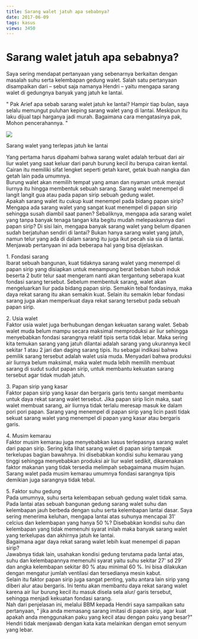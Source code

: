 ```yaml
---
title: Sarang walet jatuh apa sebabnya?
date: 2017-06-09
tags: kasus
views: 3450
---
```


# Sarang walet jatuh apa sebabnya?

Saya sering mendapat pertanyaan yang sebenarnya berkaitan dengan masalah suhu serta kelembapan gedung walet. Salah satu pertanyaan disampaikan dari – sebut saja namanya Hendri – yaitu mengapa sarang walet di gedungnya banyak yang jatuh ke lantai.

" Pak Arief apa sebab sarang walet jatuh ke lantai? Hampir tiap bulan, saya selalu memungut puluhan keping sarang walet yang di lantai. Meskipun itu laku dijual tapi harganya jadi murah. Bagaimana cara mengatasinya pak, Mohon pencerahannya. "

![][1]

Sarang walet yang terlepas jatuh ke lantai

Yang pertama harus dipahami bahwa sarang walet adalah terbuat dari air liur walet yang saat keluar dari paruh burung kecil itu berupa cairan kental. Cairan itu memiliki sifat lengket seperti getah karet, getak buah nangka dan getah lain pada umumnya.  
Burung walet akan memilih tempat yang aman dan nyaman untuk merajut liurnya itu hingga membentuk sebuah sarang. Sarang walet menempel di langit langit gua atau pada papan sirip sebuah gedung walet.  
Apakah sarang walet itu cukup kuat menempel pada bidang papan sirip? Mengapa ada sarang walet yang sangat kuat menempel di papan sirip sehingga susah diambil saat panen? Sebaliknya, mengapa ada sarang walet yang tanpa banyak tenaga tangan kita begitu mudah melepaskannya dari papan sirip? Di sisi lain, mengapa banyak sarang walet yang belum dipanen sudah berjatuhan sendiri di lantai? Bukan hanya sarang walet yang jatuh, namun telur yang ada di dalam sarang itu juga ikut pecah sia sia di lantai. Menjawab pertanyaan ini ada beberapa hal yang bisa dijelaskan.

1\. Fondasi sarang  
Ibarat sebuah bangunan, kuat tidaknya sarang walet yang menempel di papan sirip yang disiapkan untuk menampung berat beban tubuh induk beserta 2 butir telur saat mengeram nanti akan tergantung seberapa kuat fondasi sarang tersebut. Sebelum membentuk sarang, walet akan mengeluarkan liur pada bidang papan sirip. Semakin tebal fondasinya, maka daya rekat sarang itu akan semakin kuat. Selain itu semakin lebar fondasi sarang juga akan memperkuat daya rekat sarang tersebut pada sebuah papan sirip.

2\. Usia walet  
Faktor usia walet juga berhubungan dengan kekuatan sarang walet. Sebab walet muda belum mampu secara maksimal memproduksi air liur sehingga menyebabkan fondasi sarangnya relatif tipis serta tidak lebar. Maka sering kita temukan sarang yang jatuh dilantai adalah sarang yang ukurannya kecil sekitar 1 atau 2 jari dan daging sarang tipis. Itu sebagai indikasi bahwa pemilik sarang tersebut adalah walet usia muda. Menyadari bahwa produksi air liurnya belum maksimal, maka walet muda lebih memilih membuat sarang di sudut sudut papan sirip, untuk membantu kekuatan sarang tersebut agar tidak mudah jatuh.

3\. Papan sirip yang kasar  
Faktor papan sirip yang kasar dan bergaris garis tentu sangat membantu untuk daya rekat sarang walet tersebut. Jika papan sirip licin maka, saat walet membuat sarang, air liurnya tidak terlalu meresap masuk ke dalam pori pori papan. Sarang yang menempel di papan sirip yang licin pasti tidak sekuat sarang walet yang menempel di papan yang kasar atau bergaris garis.

4\. Musim kemarau  
Faktor musim kemarau juga menyebabkan kasus terlepasnya sarang walet dari papan sirip. Sering kita lihat sarang walet di papan sirip tampak terkelupas bagian bawahnya. Ini disebabkan kondisi suhu kemarau yang tinggi sehingga menyebabkan produksi air liur walet sedikit, dikarenakan faktor makanan yang tidak tersedia melimpah sebagaimana musim hujan. Sarang walet pada musim kemarau umumnya fondasi sarangnya tipis demikian juga sarangnya tidak tebal.

5\. Faktor suhu gedung  
Pada umumnya, suhu serta kelembapan sebuah gedung walet tidak sama. Pada lantai atas sebuah bangunan gedung sarang walet suhu dan kelembapan jauh berbeda dengan suhu serta kelembapan lantai dasar. Saya sering menerima keluhan, mengapa lantai atas suhunya mencapai 31' celcius dan kelembapan yang hanya 50 %? Disebabkan kondisi suhu dan kelembapan yang tidak memenuhi syarat inilah maka banyak sarang walet yang terkelupas dan akhirnya jatuh ke lantai.  
Bagaimana agar daya rekat sarang walet lebih kuat menempel di papan sirip?  
Jawabnya tidak lain, usahakan kondisi gedung terutama pada lantai atas, suhu dan kelembapannya memenuhi syarat yaitu suhu sekitar 27' sd 29' dan angka kelembapan sekitar 80 % atau minimal 60 %. Ini bisa dilakukan dengan mengatur jumlah ventilasi dan tersedianya mesin kabut.  
Selain itu faktor papan sirip juga sangat penting, yaitu antara lain sirip yang diberi alur atau bergaris. Ini tentu akan membantu daya rekat sarang walet karena air liur burung kecil itu masuk disela sela alur/ garis tersebut, sehingga menjadi kekuatan fondasi sarang.  
Nah dari penjelasan ini, melalui BBM kepada Hendri saya sampaikan satu pertanyaan, " jika anda memasang sarang imitasi di papan sirip, agar kuat apakah anda menggunakan paku yang kecil atau dengan paku yang besar?"  
Hendri tidak menjawab dengan kata kata melainkan dengan emot senyum yang lebar.

[1]: http://duniawalet.co.id/wp-content/uploads/2017/06/19047607_609359835940101_1123212874_n.jpg
